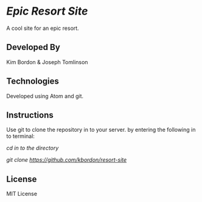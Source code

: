 # **_Epic Resort Site_** #
A cool site for an epic resort.

## Developed By ##
Kim Bordon & Joseph Tomlinson

## Technologies ##
Developed using Atom and git.

## Instructions ##
Use git to clone the repository in to your server. by entering the following in to terminal:

*_cd in to the directory_*

*_git clone https://github.com/kbordon/resort-site_*

## License ##
MIT License
